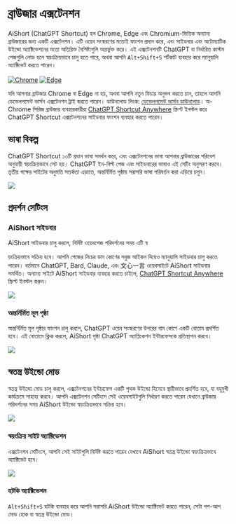 # ব্রাউজার এক্সটেনশন

AiShort (ChatGPT Shortcut) হল Chrome, Edge এবং Chromium-ভিত্তিক অন্যান্য ব্রাউজারের জন্য একটি এক্সটেনশন। এটি ওয়েব সংস্করণের মতোই ফাংশন প্রদান করে, এবং সাইডবার এবং অটোম্যাটিক উইন্ডো অ্যাক্টিভেশনের মতো অতিরিক্ত বৈশিষ্ট্যগুলি অন্তর্ভুক্ত করে। এই এক্সটেনশনটি ChatGPT বা নির্ধারিত কাস্টম পেজগুলি লোড হলে স্বয়ংক্রিয়ভাবে চালু হতে পারে, অথবা আপনি `Alt+Shift+S` শর্টকাট ব্যবহার করে ম্যানুয়ালি অ্যাক্টিভেট করতে পারেন।

<a href="https://chrome.google.com/webstore/detail/chatgpt-shortcut/blcgeoojgdpodnmnhfpohphdhfncblnj">
  <img src="https://img.newzone.top/2023-06-05-12-28-49.png?imageMogr2/format/webp" alt="Chrome" valign="middle" /></a>

<a href="https://microsoftedge.microsoft.com/addons/detail/chatgpt-shortcut/hnggpalhfjmdhhmgfjpmhlfilnbmjoin">
  <img src="https://img.newzone.top/2023-06-05-12-26-20.png?imageMogr2/format/webp" alt="Edge" valign="middle" /></a>

যদি আপনার ব্রাউজার Chrome বা Edge না হয়, অথবা আপনি নতুন ফিচার অনুভব করতে চান, তাহলে আপনি ডেভেলপমেন্ট ভার্সন এক্সটেনশন ট্রাই করতে পারেন। ডাউনলোড লিংক: [ডেভেলপমেন্ট ভার্সন ডাউনলোড](https://github.com/rockbenben/ChatGPT-Shortcut/releases)। অ- Chrome সিরিজ ব্রাউজার ব্যবহারকারীরা [ChatGPT Shortcut Anywhere](https://greasyfork.org/scripts/482907-chatgpt-shortcut-anywhere) স্ক্রিপ্ট ইনস্টল করে ChatGPT Shortcut এক্সটেনশনের সাইডবার ফাংশন ব্যবহার করতে পারেন।

## ভাষা বিকল্প

ChatGPT Shortcut ১৩টি প্রধান ভাষা সমর্থন করে, এবং এক্সটেনশনের ভাষা আপনার ব্রাউজারের পরিবেশ অনুযায়ী স্বয়ংক্রিয়ভাবে সেট হয়। ChatGPT ইন-বিল্ট পেজ এবং সাইডবারের ভাষাও এই সেটিং অনুসরণ করবে। তৃতীয় পক্ষের সাইটের অনুমতি সতর্কতা এড়াতে, অন্তর্নির্মিত পৃষ্ঠায় সরাসরি ভাষা পরিবর্তন করা এড়িয়ে চলুন।

![](https://img.newzone.top/2023-12-23-12-04-29.png?imageMogr2/format/webp)

## প্রদর্শন সেটিংস

### AiShort সাইডবার

AiShort সাইডবার চালু করলে, নির্দিষ্ট ওয়েবপেজ পরিদর্শনের সময় এটি স্ব

য়ংক্রিয়ভাবে সক্রিয় হবে। আপনি পেজের নিচের ডান কোণের সবুজ আইকন দিয়েও ম্যানুয়ালি সাইডবার চালু করতে পারেন। বর্তমানে ChatGPT, Bard, Claude, এবং 文心一言 ওয়েবসাইটে AiShort সাইডবার সমর্থিত। অন্যান্য সাইটে AiShort সাইডবার ব্যবহার করতে চাইলে, [ChatGPT Shortcut Anywhere](https://greasyfork.org/scripts/482907-chatgpt-shortcut-anywhere) স্ক্রিপ্ট ইনস্টল করুন।

![](https://img.newzone.top/2023-12-23-04-16-15.gif?imageMogr2/format/webp)

### অন্তর্নির্মিত মূল পৃষ্ঠা

অন্তর্নির্মিত মূল পৃষ্ঠার ফাংশন চালু করলে, ChatGPT ওয়েব সংস্করণের উপরের বাম কোণে একটি বোতাম প্রদর্শিত হবে। এই বোতামে ক্লিক করলে, AiShort পৃষ্ঠা ChatGPT অ্যাপ্লিকেশন ইন্টারফেসকে প্রতিস্থাপন করবে।

![](https://img.newzone.top/ai/2023-12-22-19-40-15.png?imageMogr2/format/webp)

## স্বতন্ত্র উইন্ডো মোড

স্বতন্ত্র উইন্ডো মোড চালু করলে, এক্সটেনশনের ইন্টারফেস একটি পৃথক উইন্ডো হিসেবে স্থায়ীভাবে প্রদর্শিত হবে, যা বহুমুখী কার্যক্রমে সাহায্য করবে। আপনি এক্সটেনশন সেটিংসে সেই ওয়েবসাইটগুলি নির্ধারণ করতে পারেন যেখানে ব্রাউজার পরিদর্শনের সময় AiShort উইন্ডো স্বয়ংক্রিয়ভাবে সক্রিয় হবে।

![](https://img.newzone.top/2023-12-23-12-07-09.png?imageMogr2/format/webp)

### স্বয়ংক্রিয় সাইট অ্যাক্টিভেশন

এক্সটেনশন সেটিংসে, আপনি সেই সাইটগুলি নির্দিষ্ট করতে পারেন যেখানে AiShort স্বতন্ত্র উইন্ডো স্বয়ংক্রিয়ভাবে অ্যাক্টিভেট হবে।

![](https://img.newzone.top/2023-12-23-12-09-51.png?imageMogr2/format/webp)

### হটকি অ্যাক্টিভেশন

`Alt+Shift+S` হটকি ব্যবহার করে আপনি সরাসরি AiShort উইন্ডো অ্যাক্টিভেট করতে পারেন, সেটা পপ-আপ মোড হোক বা স্বতন্ত্র উইন্ডো মোড।
